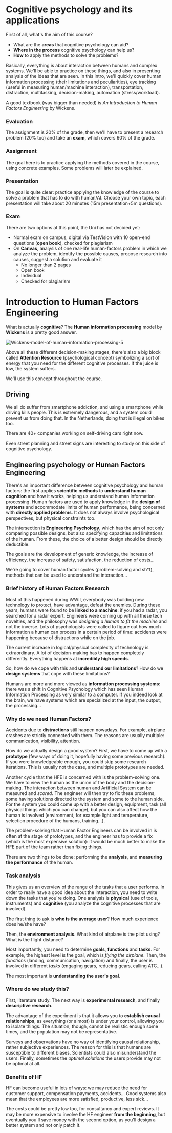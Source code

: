 # Cognitive psychology and its applications

First of all, what's the aim of this course?

- What are the **areas** that cognitive psychology can aid?
- **Where in the process** cognitive psychology can help us?
- **How** to apply the methods to solve the problems?

Basically, everything is about interaction between humans and complex systems. We'll be able to practice on these things, and also in presenting analysis of the ideas that are seen. In this intro, we'll quickly cover human information processing (their limitations and peculiarities), eye tracking (useful in measuring human/machine interaction), transportation, distraction, multitasking, decision-making, automation (stress/workload).

A good textbook (way bigger than needed) is _An Introduction to Human Factors Engineering_ by Wickens.

### Evaluation

The assignment is 20% of the grade, then we'll have to present a research problem (20% too) and take an **exam**, which covers 60% of the grade.

### Assignment

The goal here is to practice applying the methods covered in the course, using concrete examples. Some problems will later be explained.

### Presentation

The goal is quite clear: practice applying the knowledge of the course to solve a problem that has to do with human/AI. Choose your own topic, each presentation will take about 20 minutes (15m presentation+5m questions).

### Exam

There are two options at this point, the Uni has not decided yet:

- Normal exam on campus, digital via TestVision with 10 open-end questions (**open book**), checked for plagiarism
- On **Canvas**, analysis of one real-life human-factors problem in which we analyze the problem, identify the possible causes, propose research into causes, suggest a solution and evaluate it
  - No longer than 2 pages
  - Open book
  - Individual
  - Checked for plagiarism

# Introduction to Human Factors Engineering

What is actually **cognitive**? The **Human information processing** model by **Wickens** is a pretty good answer.

![Wickens-model-of-human-information-processing-5](./res/Wickens-model-of-human-information-processing-5.jpg)

Above all these different decision-making stages, there's also a big block called **Attention Resource** (psychological concept) symbolizing a sort of energy that you need for the different cognitive processes. If the juice is low, the system suffers.

We'll use this concept throughout the course.

## Driving

We all do suffer from smartphone addiction, and using a smartphone while driving kills people. This is extremely dangerous, and a system could prevent us from doing that. In the Netherlands, doing that is illegal on bikes too.

There are 40+ companies working on self-driving cars right now.

Even street planning and street signs are interesting to study on this side of cognitive psychology.

## Engineering psychology or Human Factors Engineering

There's an important difference between cognitive psychology and human factors: the first applies **scientific methods** to **understand human cognition** and how it works, helping us understand human information processing. Human factors are used to apply knowledge in the **design of systems** and accommodate limits of human performance, being concerned with **directly applied problems**. It does not always involve psychological perspectives, but physical constraints too.

The intersection is **Engineering Psychology**, which has the aim of not only comparing possible designs, but also specifying capacities and limitations of the human. From these, the choice of a better design should be directly deductible.

The goals are the development of generic knowledge, the increase of efficiency, the increase of safety, satisfaction, the reduction of costs...

We're going to cover human factor cycles (problem-solving and sh\*t), methods that can be used to understand the interaction...

### Brief history of Human Factors Research

Most of this happened during WWII, everybody was building new technology to protect, have advantage, defeat the enemies. During these years, humans were found to be **linked to a machine**: if you had a radar, you searched for a radar expert. Engineers were coming up with all these tech novelties, and the philosophy was _designing a human to fit the machine_ and not the inverse. Lots of psychologists were called to figure out how much information a human can process in a certain period of time: accidents were happening because of distractions while on the job.

The current increase in logical/physical complexity of technology is extraordinary. A lot of decision-making has to happen completely differently. Everything happens at **incredibly high speeds**.

So, how do we cope with this and **understand our limitations**? How do we **design systems** that cope with these limitations?

Humans are more and more viewed as **information processing systems**: there was a shift in Cognitive Psychology which has seen Human Information Processing as very similar to a computer. If you indeed look at the brain, we have systems which are specialized at the input, the output, the processing...

### Why do we need Human Factors?

Accidents due to **distractions** still happen nowadays. For example, airplane crashes are strictly connected with them. The reasons are usually multiple: communication, visibility, attention.

How do we actually design a good system? First, we have to come up with a **prototype** (few ways of doing it, hopefully having some previous research). If you were knowledgeable enough, you could skip some research iterations. This is usually not the case, and multiple prototypes are needed.

Another cycle that the HFE is concerned with is the problem-solving one. We have to view the human as the union of the body and the decision-making. The interaction between human and Artificial System can be measured and _scored_. The engineer will then try to fix these problems, some having solutions directed to the system and some to the human side. For the system you could come up with a better design, equipment, task (all physical things which you can change), but you can also affect how the human is involved (environment, for example light and temperature, selection procedure of the humans, training...).

The problem-solving that Human Factor Engineers can be involved in is often at the stage of prototypes, and the engineer has to provide a fix (which is the most expensive solution): it would be much better to make the HFE part of the team rather than fixing things.

There are two things to be done: performing the **analysis**, and **measuring the performance** of the human.

### Task analysis

This gives us an overview of the range of the tasks that a user performs. In order to really have a good idea about the interaction, you need to write down the tasks that you're doing. One analysis is **physical** (use of tools, instruments) and **cognitive** (you analyze the cognitive processes that are involved).

The first thing to ask is **who is the average user**? How much experience does he/she have?

Then, the **environment analysis**. What kind of airplane is the pilot using? What is the flight distance?

Most importantly, you need to determine **goals**, **functions** and **tasks**. For example, the highest level is the goal, which is _flying the airplane_. Then, the _functions_ (landing, communication, navigation) and finally, the user is involved in different _tasks_ (engaging gears, reducing gears, calling ATC...).

The most important is **understanding the user's goal**.

### Where do we study this?

First, literature study. The next way is **experimental research**, and finally **descriptive research**.

The advantage of the experiment is that it allows you to **establish causal relationships**, as everything (or almost) is under your control, allowing you to isolate things. The situation, though, cannot be realistic enough some times, and the population may not be representative.

Surveys and observations have no way of identifying causal relationship, rather subjective experiences. The reason for this is that humans are susceptible to different biases. Scientists could also misunderstand the users. Finally, sometimes the _optimal solutions_ the users provide may not be optimal at all.

### Benefits of HF

HF can become useful in lots of ways: we may reduce the need for customer support, compensation payments, accidents... Good systems also mean that the employees are more satisfied, productive, less sick...

The costs could be pretty low too, for consultancy and expert reviews. It may be more expensive to involve the HF engineer **from the beginning**, but eventually you'll save money with the second option, as you'll design a better system and not only patch it.
